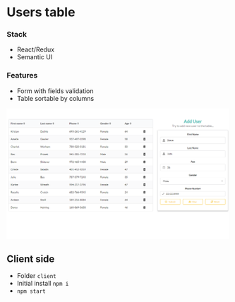 # Users table

### Stack

- React/Redux
- Semantic UI

### Features

- Form with fields validation
- Table sortable by columns

![Screenshot](docs/img/front-page.png?raw=true)

## Client side

- Folder `client`
- Initial install `npm i`
- `npm start`
